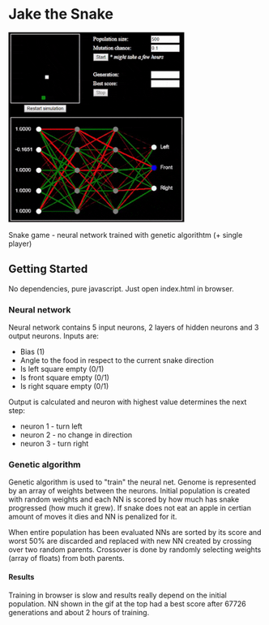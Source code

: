 # Jake the Snake

![Screenshot](demo/demo.gif)

Snake game - neural network trained with genetic algorithtm (+ single player)

## Getting Started

No dependencies, pure javascript. Just open index.html in browser.

### Neural network

Neural network contains 5 input neurons, 2 layers of hidden neurons and 3 output neurons. Inputs are:
 * Bias (1)
 * Angle to the food in respect to the current snake direction
 * Is left square empty (0/1)
 * Is front square empty (0/1)
 * Is right square empty (0/1)

Output is calculated and neuron with highest value determines the next step:
 * neuron 1 - turn left
 * neuron 2 - no change in direction
 * neuron 3 - turn right


### Genetic algorithm

Genetic algorithm is used to "train" the neural net. Genome is represented by an array of weights between the neurons.
Initial population is created with random weights and each NN is scored by how much has snake progressed (how much it grew). If snake does not eat an apple in certian amount of moves it dies and NN is penalized for it.

When entire population has been evaluated NNs are sorted by its score and worst 50% are discarded and replaced with new NN created by crossing over two random parents. Crossover is done by randomly selecting weights (array of floats) from both parents.

#### Results

Training in browser is slow and results really depend on the initial population. NN shown in the gif at the top had a best score after 67726 generations and about 2 hours of training.

